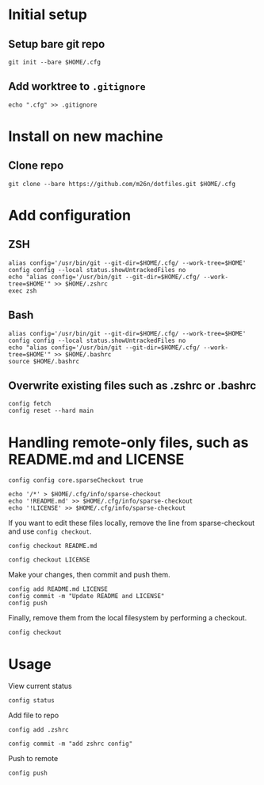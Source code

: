 # Initial setup
## Setup bare git repo
```
git init --bare $HOME/.cfg
```
## Add worktree to `.gitignore`
```
echo ".cfg" >> .gitignore
```

# Install on new machine
## Clone repo
```
git clone --bare https://github.com/m26n/dotfiles.git $HOME/.cfg
```

# Add configuration
## ZSH
```
alias config='/usr/bin/git --git-dir=$HOME/.cfg/ --work-tree=$HOME'
config config --local status.showUntrackedFiles no
echo "alias config='/usr/bin/git --git-dir=$HOME/.cfg/ --work-tree=$HOME'" >> $HOME/.zshrc
exec zsh
```
## Bash
```
alias config='/usr/bin/git --git-dir=$HOME/.cfg/ --work-tree=$HOME'
config config --local status.showUntrackedFiles no
echo "alias config='/usr/bin/git --git-dir=$HOME/.cfg/ --work-tree=$HOME'" >> $HOME/.bashrc
source $HOME/.bashrc
```

## Overwrite existing files such as .zshrc or .bashrc
```
config fetch
config reset --hard main
```

# Handling **remote-only** files, such as README.md and LICENSE
```
config config core.sparseCheckout true
```
```
echo '/*' > $HOME/.cfg/info/sparse-checkout
echo '!README.md' >> $HOME/.cfg/info/sparse-checkout
echo '!LICENSE' >> $HOME/.cfg/info/sparse-checkout
```
If you want to edit these files locally, remove the line from sparse-checkout and use `config checkout`.
```
config checkout README.md 
```
```
config checkout LICENSE 
```
Make your changes, then commit and push them.
```
config add README.md LICENSE
config commit -m "Update README and LICENSE"
config push
```
Finally, remove them from the local filesystem by performing a checkout.
```
config checkout
```

# Usage
View current status
```
config status
```
Add file to repo
```
config add .zshrc
```
```
config commit -m "add zshrc config"
```
Push to remote
```
config push
```

